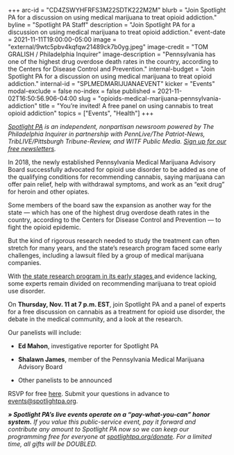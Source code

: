 +++
arc-id = "CD4ZSWYHFRFS3M22SDTK222M2M"
blurb = "Join Spotlight PA for a discussion on using medical marijuana to treat opioid addiction."
byline = "Spotlight PA Staff"
description = "Join Spotlight PA for a discussion on using medical marijuana to treat opioid addiction."
event-date = 2021-11-11T19:00:00-05:00
image = "external/9wtc5pbv4kqfqw21489ck7b0yg.jpeg"
image-credit = "TOM GRALISH / Philadelphia Inquirer"
image-description = "Pennsylvania has one of the highest drug overdose death rates in the country, according to the Centers for Disease Control and Prevention."
internal-budget = "Join Spotlight PA for a discussion on using medical marijuana to treat opioid addiction."
internal-id = "SPLMEDMARIJUANAEVENT"
kicker = "Events"
modal-exclude = false
no-index = false
published = 2021-11-02T16:50:56.906-04:00
slug = "opioids-medical-marijuana-pennsylvania-addiction"
title = "You’re invited! A free panel on using cannabis to treat opioid addiction"
topics = ["Events", "Health"]
+++

<a href="https://www.spotlightpa.org/"><i>Spotlight PA</i></a><i> is an independent, nonpartisan newsroom powered by The Philadelphia Inquirer in partnership with PennLive/The Patriot-News, TribLIVE/Pittsburgh Tribune-Review, and WITF Public Media. </i><a href="https://www.spotlightpa.org/newsletters"><i>Sign up for our free newsletters</i></a><i>.</i>

In 2018, the newly established Pennsylvania Medical Marijuana Advisory Board successfully advocated for opioid use disorder to be added as one of the qualifying conditions for recommending cannabis, saying marijuana can offer pain relief, help with withdrawal symptoms, and work as an “exit drug” for heroin and other opiates.

Some members of the board saw the expansion as another way for the state — which has one of the highest drug overdose death rates in the country, according to the Centers for Disease Control and Prevention — to fight the opioid epidemic.

But the kind of rigorous research needed to study the treatment can often stretch for many years, and the state’s research program faced some early challenges, including a lawsuit filed by a group of medical marijuana companies.

With <a href="https://www.spotlightpa.org/news/2021/08/pa-opioid-addiction-medical-marijuana-research/">the state research program in its early stages </a>and evidence lacking, some experts remain divided on recommending marijuana to treat opioid use disorder.

On <b>Thursday, Nov. 11 at 7 p.m. EST</b>, join Spotlight PA and a panel of experts for a free discussion on cannabis as a treatment for opioid use disorder, the debate in the medical community, and a look at the research.

Our panelists will include:

- <b>Ed Mahon</b>, investigative reporter for Spotlight PA

- <b>Shalawn James</b>, member of the Pennsylvania Medical Marijuana Advisory Board

- Other panelists to be announced

RSVP for free <a href="https://inquirer.zoom.us/webinar/register/WN_XbKvO99QSSOXQllKuS5ytg">here</a>. Submit your questions in advance to <a href="mailto:events@spotlightpa.org">events@spotlightpa.org</a>.

<i><b>» Spotlight PA’s live events operate on a “pay-what-you-can” honor system.</b></i><i> If you value this public-service event, pay it forward and contribute any amount to Spotlight PA now so we can keep our programming free for everyone at </i><a href="http://spotlightpa.org/donate"><i>spotlightpa.org/donate</i></a><i>. For a limited time, all gifts will be DOUBLED.</i>

<script src="https://www.spotlightpa.org/embed.js" async></script><div data-spl-embed-version="1" data-spl-src="https://www.spotlightpa.org/embeds/donate/?eyebrow_text=SUPPORT%20SPOTLIGHT%20PA&cta_text=YES%2C%20DOUBLE%20MY%20GIFT&teaser_text=Support%20Spotlight%20PA's%20vital%20investigative%20journalism%20for%20Pennsylvania%20and%20for%20a%20limited%20time%2C%20all%20gifts%20will%20be%20DOUBLED."></div>
